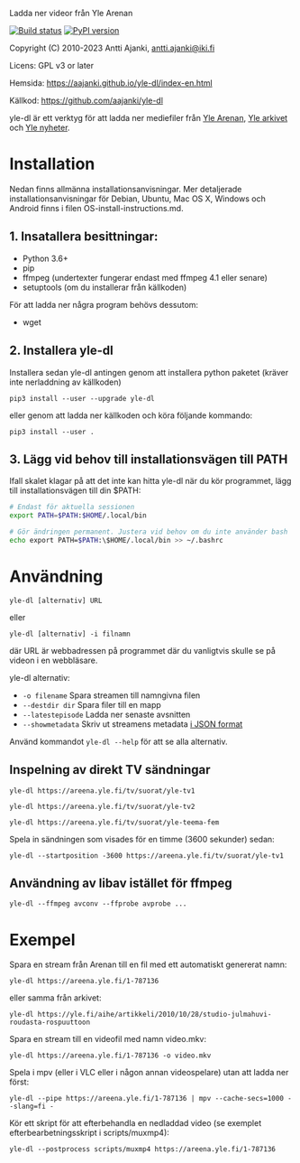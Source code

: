 Ladda ner videor från Yle Arenan

[![Build status](https://circleci.com/gh/aajanki/yle-dl.svg?style=shield)](https://app.circleci.com/pipelines/github/aajanki/yle-dl)
[![PyPI version](https://badge.fury.io/py/yle-dl.svg)](https://badge.fury.io/py/yle-dl)

Copyright (C) 2010-2023 Antti Ajanki, antti.ajanki@iki.fi

Licens: GPL v3 or later

Hemsida: https://aajanki.github.io/yle-dl/index-en.html

Källkod: https://github.com/aajanki/yle-dl

yle-dl är ett verktyg för att ladda ner mediefiler från
[Yle Arenan](https://arenan.yle.fi), [Yle arkivet](https://svenska.yle.fi/arkivet)
och [Yle nyheter](https://svenska.yle.fi/).

# Installation

Nedan finns allmänna installationsanvisningar. Mer detaljerade
installationsanvisningar för Debian, Ubuntu, Mac OS X, Windows och Android
finns i filen OS-install-instructions.md.

## 1. Insatallera besittningar:

* Python 3.6+
* pip
* ffmpeg (undertexter fungerar endast med ffmpeg 4.1 eller senare)
* setuptools (om du installerar från källkoden)

För att ladda ner några program behövs dessutom:

* wget

## 2. Installera yle-dl

Installera sedan yle-dl antingen genom att installera python paketet (kräver
inte nerladdning av källkoden)

```
pip3 install --user --upgrade yle-dl
```

eller genom att ladda ner källkoden och köra följande kommando:

```
pip3 install --user .
```

## 3. Lägg vid behov till installationsvägen till PATH

Ifall skalet klagar på att det inte kan hitta yle-dl när du kör programmet, lägg
till installationsvägen till din $PATH:

```sh
# Endast för aktuella sessionen
export PATH=$PATH:$HOME/.local/bin

# Gör ändringen permanent. Justera vid behov om du inte använder bash
echo export PATH=$PATH:\$HOME/.local/bin >> ~/.bashrc
```


# Användning

```
yle-dl [alternativ] URL
```

eller

```
yle-dl [alternativ] -i filnamn
```

där URL är webbadressen på programmet där du vanligtvis skulle se på
videon i en webbläsare.

yle-dl alternativ:

* `-o filename`       Spara streamen till namngivna filen
* `--destdir dir`     Spara filer till en mapp
* `--latestepisode`   Ladda ner senaste avsnitten
* `--showmetadata`    Skriv ut streamens metadata [i JSON format](docs/metadata.md)

Använd kommandot `yle-dl --help` för att se alla alternativ.


## Inspelning av direkt TV sändningar

```
yle-dl https://areena.yle.fi/tv/suorat/yle-tv1

yle-dl https://areena.yle.fi/tv/suorat/yle-tv2

yle-dl https://areena.yle.fi/tv/suorat/yle-teema-fem
```

Spela in sändningen som visades för en timme (3600 sekunder) sedan:

```
yle-dl --startposition -3600 https://areena.yle.fi/tv/suorat/yle-tv1
```

## Användning av libav istället för ffmpeg

```
yle-dl --ffmpeg avconv --ffprobe avprobe ...
```

# Exempel

Spara en stream från Arenan till en fil med ett automatiskt genererat namn:
```
yle-dl https://areena.yle.fi/1-787136
```

eller samma från arkivet:

```
yle-dl https://yle.fi/aihe/artikkeli/2010/10/28/studio-julmahuvi-roudasta-rospuuttoon
```

Spara en stream till en videofil med namn video.mkv:
```
yle-dl https://areena.yle.fi/1-787136 -o video.mkv
```

Spela i mpv (eller i VLC eller i någon annan videospelare) utan att ladda ner först:

```
yle-dl --pipe https://areena.yle.fi/1-787136 | mpv --cache-secs=1000 --slang=fi -
```

Kör ett skript för att efterbehandla en nedladdad video (se exemplet efterbearbetningsskript i scripts/muxmp4):

```
yle-dl --postprocess scripts/muxmp4 https://areena.yle.fi/1-787136
```
